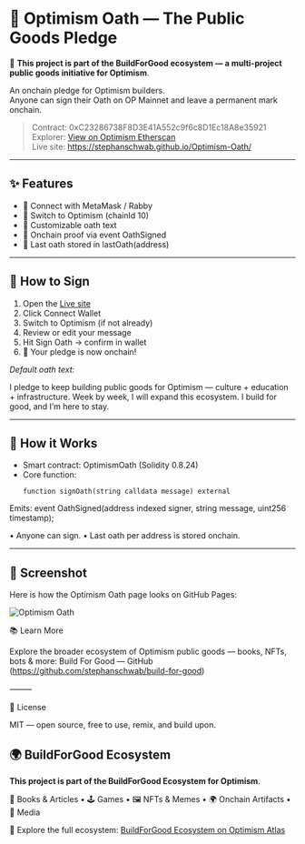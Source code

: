 # 🔴 Optimism Oath — The Public Goods Pledge
📌 **This project is part of the BuildForGood ecosystem — a multi-project public goods initiative for Optimism**.  


An onchain pledge for Optimism builders.  
Anyone can sign their Oath on OP Mainnet and leave a permanent mark onchain.

> Contract: 0xC23286738F8D3E41A552c9f6c8D1Ec18A8e35921  
> Explorer: [View on Optimism Etherscan](https://optimistic.etherscan.io/address/0xC23286738F8D3E41A552c9f6c8D1Ec18A8e35921)  
> Live site: https://stephanschwab.github.io/Optimism-Oath/

---

## ✨ Features
- 🦊 Connect with MetaMask / Rabby  
- 🔴 Switch to Optimism (chainId 10)  
- 📝 Customizable oath text  
- 📜 Onchain proof via event OathSigned  
- 🧾 Last oath stored in lastOath(address)

---

## 🚀 How to Sign
1. Open the [Live site](https://stephanschwab.github.io/Optimism-Oath/)  
2. Click Connect Wallet  
3. Switch to Optimism (if not already)  
4. Review or edit your message  
5. Hit Sign Oath → confirm in wallet  
6. 🎉 Your pledge is now onchain!  


_Default oath text:_

I pledge to keep building public goods for Optimism — culture + education + infrastructure.
Week by week, I will expand this ecosystem. I build for good, and I’m here to stay.

---

## 🧩 How it Works
- Smart contract: OptimismOath (Solidity 0.8.24)
- Core function:
  ```solidity
  function signOath(string calldata message) external

Emits:
event OathSigned(address indexed signer, string message, uint256 timestamp);

• Anyone can sign.
 • Last oath per address is stored onchain.

---

## 📸 Screenshot

Here is how the Optimism Oath page looks on GitHub Pages:

![Optimism Oath](assets/assets/OP-Oath.png)


📚 Learn More

Explore the broader ecosystem of Optimism public goods —
books, NFTs, bots & more: Build For Good — GitHub (https://github.com/stephanschwab/build-for-good)

⸻

📝 License

MIT — open source, free to use, remix, and build upon.

## 🌍 BuildForGood Ecosystem  
**This project is part of the BuildForGood Ecosystem for Optimism**.  

📖 Books & Articles • 🕹 Games • 🖼 NFTs & Memes • 🌍 Onchain Artifacts • 🎥 Media  

🔗 Explore the full ecosystem: [BuildForGood Ecosystem on Optimism Atlas](https://atlas.optimism.io/0xd349d01ca7247e321116767150902eb478c8d9d7b86b51cb9abc81c579fe39d5)
